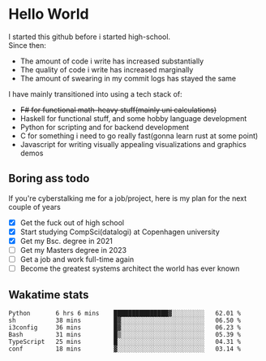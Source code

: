 # Hello World

I started this github before i started high-school.  
Since then:
- The amount of code i write has increased substantially
- The quality of code i write has increased marginally
- The amount of swearing in my commit logs has stayed the same

I have mainly transitioned into using a tech stack of:
- ~~F# for functional math-heavy stuff(mainly uni calculations)~~
- Haskell for functional stuff, and some hobby language development
- Python for scripting and for backend development
- C for something i need to go really fast(gonna learn rust at some point)
- Javascript for writing visually appealing visualizations and graphics demos

## Boring ass todo
If you're cyberstalking me for a job/project, here is my plan for the next couple of years
- [x] Get the fuck out of high school
- [x] Start studying CompSci(datalogi) at Copenhagen university
- [x] Get my Bsc. degree in 2021
- [ ] Get my Masters degree in 2023
- [ ] Get a job and work full-time again
- [ ] Become the greatest systems architect the world has ever known

## Wakatime stats
<!--START_SECTION:waka-->

```text
Python       6 hrs 6 mins    ███████████████▓░░░░░░░░░   62.01 %
sh           38 mins         █▓░░░░░░░░░░░░░░░░░░░░░░░   06.50 %
i3config     36 mins         █▓░░░░░░░░░░░░░░░░░░░░░░░   06.23 %
Bash         31 mins         █▒░░░░░░░░░░░░░░░░░░░░░░░   05.39 %
TypeScript   25 mins         █░░░░░░░░░░░░░░░░░░░░░░░░   04.31 %
conf         18 mins         ▓░░░░░░░░░░░░░░░░░░░░░░░░   03.14 %
```

<!--END_SECTION:waka-->
